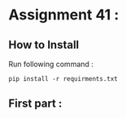 # Assignment 41 :

## How to Install
Run following command :
```
pip install -r requirments.txt
```

## First part :